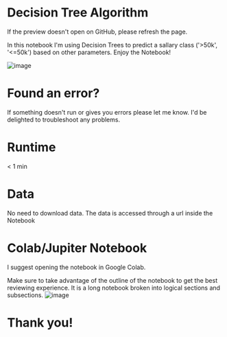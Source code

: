 # Decision Tree Algorithm

If the preview doesn't open on GitHub, please refresh the page. 

In this notebook I'm using Decision Trees to predict a sallary class ('>50k', '<=50k') based on other parameters. Enjoy the Notebook!

![image](https://user-images.githubusercontent.com/59128920/154655450-ea889db2-8f55-4556-8abd-ff3f7e70cf4d.png)

# Found an error?
If something doesn't run or gives you errors please let me know. I'd be delighted to troubleshoot any problems.

# Runtime
< 1 min

# Data
No need to download data. The data is accessed through a url inside the Notebook

# Colab/Jupiter Notebook
I suggest opening the notebook in Google Colab. 

Make sure to take advantage of the outline of the notebook to get the best reviewing experience. It is a long notebook broken into logical sections and subsections. 
![image](https://user-images.githubusercontent.com/59128920/154656926-6da829a9-049a-4a21-8596-2e02f2b783c6.png)

# Thank you!

